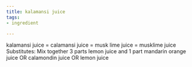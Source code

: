 ```yaml
---
title: kalamansi juice
tags:
- ingredient

---
```

kalamansi juice = calamansi juice = musk lime juice = musklime juice Substitutes: Mix together 3 parts lemon juice and 1 part mandarin orange juice OR calamondin juice OR lemon juice
